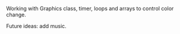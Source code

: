 Working with Graphics class, timer, loops and arrays to control color change.

Future ideas: add music.
